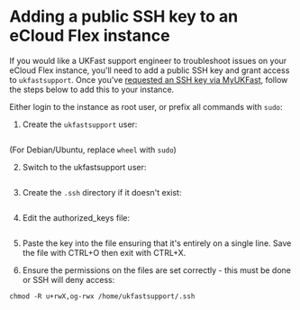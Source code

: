 # Adding a public SSH key to an eCloud Flex instance

If you would like a UKFast support engineer to troubleshoot issues on your eCloud Flex instance, you'll need to add a public SSH key and grant access to `ukfastsupport`.  Once you've [requested an SSH key via MyUKFast](), follow the steps below to add this to your instance.

Either login to the instance as root user, or prefix all commands with `sudo`:

1. Create the `ukfastsupport` user:
```useradd -m -s /bin/bash -G wheel ukfastsupport
```
(For Debian/Ubuntu, replace `wheel` with `sudo`)


2. Switch to the ukfastsupport user:
```sudo -u ukfastsupport -i
```

3. Create the `.ssh` directory if it doesn't exist:
```mkdir /home/ukfastsupport/.ssh
```

4. Edit the authorized_keys file:
```nano /home/ukfastsupport/.ssh/authorized_keys
```

5. Paste the key into the file ensuring that it's entirely on a single line. Save the file with CTRL+O <ENTER> then exit with CTRL+X.

6. Ensure the permissions on the files are set correctly - this must be done or SSH will deny access:
```chown -R ukfastsupport:ukfastsupport /home/ukfastsupport/.ssh
chmod -R u+rwX,og-rwx /home/ukfastsupport/.ssh
```
